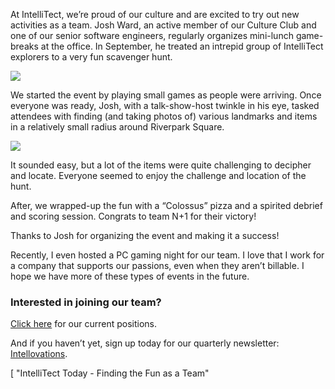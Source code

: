 

At IntelliTect, we’re proud of our culture and are excited to try out new activities as a team. Josh Ward, an active member of our Culture Club and one of our senior software engineers, regularly organizes mini-lunch game-breaks at the office. In September, he treated an intrepid group of IntelliTect explorers to a very fun scavenger hunt.

![](https://intellitect.comhttps://intellitect.com/wp-content/uploads/2019/11/Today-1-Winning-team-1024x768.webp)

We started the event by playing small games as people were arriving. Once everyone was ready, Josh, with a talk-show-host twinkle in his eye, tasked attendees with finding (and taking photos of) various landmarks and items in a relatively small radius around Riverpark Square.

![](https://intellitect.comhttps://intellitect.com/wp-content/uploads/2019/11/Today-2-riverfront2-225x300.webp)

It sounded easy, but a lot of the items were quite challenging to decipher and locate. Everyone seemed to enjoy the challenge and location of the hunt.

After, we wrapped-up the fun with a “Colossus” pizza and a spirited debrief and scoring session. Congrats to team N+1 for their victory!

Thanks to Josh for organizing the event and making it a success!

Recently, I even hosted a PC gaming night for our team. I love that I work for a company that supports our passions, even when they aren’t billable. I hope we have more of these types of events in the future.

### Interested in joining our team?

[Click here](/jobs/) for our current positions.

And if you haven’t yet, sign up today for our quarterly newsletter: [Intellovations](https://bit.ly/2Nhro9T).

[ "IntelliTect Today - Finding the Fun as a Team"
